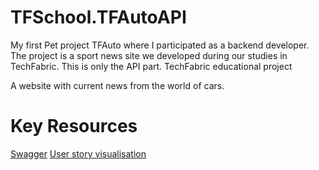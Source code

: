 # TFSchool.TFAutoAPI

My first Pet project TFAuto where I participated as a backend developer. The project is a sport news site we developed during our studies in TechFabric. This is only the API part.
TechFabric educational project

A website with current news from the world of cars.

# Key Resources

[Swagger](https://qa-api-tfauto.azurewebsites.net/swagger/index.html)
[User story visualisation](https://www.figma.com/file/RQSME2llRWWMWms2aFbvMI/TF-School-Pet-Projects?type=design&node-id=151-3086&mode=design)
